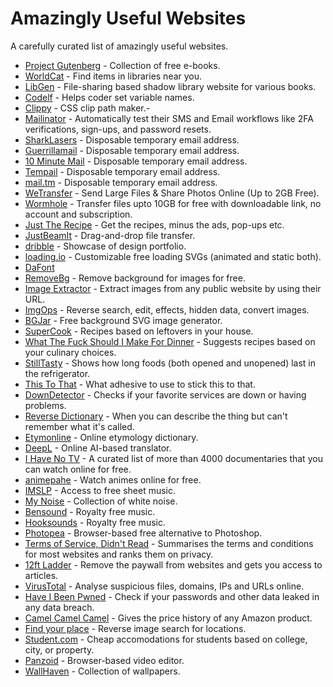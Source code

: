 # Amazingly Useful Websites

A carefully curated list of amazingly useful websites.

- [Project Gutenberg](https://www.gutenberg.org/) - Collection of free e-books.
- [WorldCat](https://worldcat.org/) - Find items in libraries near you.
- [LibGen](https://libgen.is/) - File-sharing based shadow library website for various books.
- [Codelf](https://unbug.github.io/codelf/) - Helps coder set variable names.
- [Clippy](https://bennettfeely.com/clippy/) - CSS clip path maker.- 
- [Mailinator](https://www.mailinator.com/) - Automatically test their SMS and Email workflows like 2FA verifications, sign-ups, and password resets.
- [SharkLasers](https://www.sharklasers.com/) - Disposable temporary email address.
- [Guerrillamail](https://www.guerrillamail.com/) - Disposable temporary email address.
- [10 Minute Mail](https://10minutemail.com/) - Disposable temporary email address.
- [Tempail](https://tempail.com/) - Disposable temporary email address.
- [mail.tm](https://mail.tm/) - Disposable temporary email address.
- [WeTransfer](https://wetransfer.com/) - Send Large Files & Share Photos Online (Up to 2GB Free).
- [Wormhole](https://wormhole.app/) - Transfer files upto 10GB for free with downloadable link, no account and subscription.
- [Just The Recipe](https://www.justtherecipe.com/) - Get the recipes, minus the ads, pop-ups etc.
- [JustBeamIt](https://justbeamit.com/) - Drag-and-drop file transfer.
- [dribble](https://dribbble.com/) - Showcase of design portfolio.
- [loading.io](https://loading.io/) - Customizable free loading SVGs (animated and static both).
- [DaFont](https://www.dafont.com/)
- [RemoveBg](https://www.remove.bg/) - Remove background for images for free.
- [Image Extractor](https://extract.pics/) - Extract images from any public website by using their URL.
- [ImgOps](https://imgops.com) - Reverse search, edit, effects, hidden data, convert images.
- [BGJar](https://bgjar.com/) - Free background SVG image generator.
- [SuperCook](https://www.supercook.com/) - Recipes based on leftovers in your house.
- [What The Fuck Should I Make For Dinner](http://www.whatthefuckshouldimakefordinner.com/) - Suggests recipes based on your culinary choices.
- [StillTasty](https://stilltasty.com/) - Shows how long foods (both opened and unopened) last in the refrigerator.
- [This To That](http://thistothat.com/) - What adhesive to use to stick this to that.
- [DownDetector](https://downdetector.com/) - Checks if your favorite services are down or having problems.
- [Reverse Dictionary](https://www.onelook.com/reverse-dictionary.shtml) - When you can describe the thing but can't remember what it's called.
- [Etymonline](https://www.etymonline.com/) - Online etymology dictionary.
- [DeepL](https://www.deepl.com/translator) - Online AI-based translator.
- [I Have No TV](https://ihavenotv.com/) - A curated list of more than 4000 documentaries that you can watch online for free.
- [animepahe](https://animepahe.com/) - Watch animes online for free.
- [IMSLP](https://imslp.org/wiki/Main_Page) - Access to free sheet music.
- [My Noise](https://mynoise.net/) - Collection of white noise.
- [Bensound](https://www.bensound.com/) - Royalty free music.
- [Hooksounds](https://www.hooksounds.com/) - Royalty free music.
- [Photopea](https://www.photopea.com/) - Browser-based free alternative to Photoshop.
- [Terms of Service, Didn't Read](https://tosdr.org/) - Summarises the terms and conditions for most websites and ranks them on privacy.
- [12ft Ladder](https://12ft.io/) - Remove the paywall from websites and gets you access to articles.
- [VirusTotal](https://www.virustotal.com/) - Analyse suspicious files, domains, IPs and URLs online.
- [Have I Been Pwned](https://haveibeenpwned.com/) - Check if your passwords and other data leaked in any data breach.
- [Camel Camel Camel](https://camelcamelcamel.com/) - Gives the price history of any Amazon product.
- [Find your place](https://www.where-is-this.com/) - Reverse image search for locations.
- [Student.com](https://www.student.com/) - Cheap accomodations for students based on college, city, or property.
- [Panzoid](https://panzoid.com/) - Browser-based video editor.
- [WallHaven](https://wallhaven.cc/) - Collection of wallpapers.
